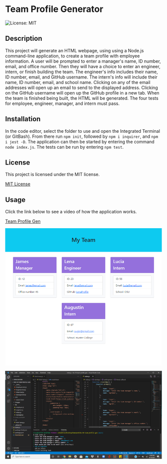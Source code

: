 # Team Profile Generator

![License: MIT](https://img.shields.io/badge/License-MIT-yellow.svg)

## Description
This project will generate an HTML webpage, using using a Node.js command-line application, to create a team profile with employee information. A user will be prompted to enter a manager's name, ID number, email, and office number. Then they will have a choice to enter an engineer, intern, or finish building the team. The engineer's info includes their name, ID number, email, and GitHub username. The intern's info will include their name, ID number, email, and school name. Clicking on any of the email addresses will open up an email to send to the displayed address. Clicking on the GitHub username will open up the GitHub profile in a new tab. When the team is finished being built, the HTML will be generated. The four tests for employee, engineer, manager, and intern must pass.

## Installation
In the code editor, select the folder to use and open the Integrated Terminal (or GitBash). From there run `npm init`, followed by `npm i inquirer`, and `npm i jest -D`. The application can then be started by entering the command `node index.js`. The tests can be run by entering `npm test`.

## License
This project is licensed under the MIT license.

[MIT License](https://opensource.org/licenses/MIT)

## Usage
Click the link below to see a video of how the application works.

[Team Profile Gen](https://url.com)

![demo pic 1](Images\webpage-demo.jpg)

![demo pic 2](Images\vscode-demo.png)